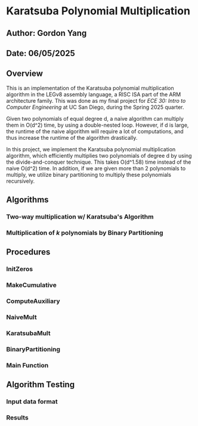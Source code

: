 # Karatsuba Polynomial Multiplication
## Author: Gordon Yang
## Date: 06/05/2025

## Overview
This is an implementation of the Karatsuba polynomial multiplication algorithm in the LEGv8 assembly language, a RISC ISA part of the ARM architecture family. This was done as my final project for *ECE 30: Intro to Computer Engineering* at UC San Diego, during the Spring 2025 quarter.

Given two polynomials of equal degree d, a naive algorithm can multiply them in O(d^2) time, by using a double-nested loop. However, if d is large, the runtime of the naive algorithm will require a lot of computations, and thus increase the runtime of the algorithm drastically.

In this project, we implement the Karatsuba polynomial multiplication algorithm, which efficiently multiplies two polynomials of degree d by using the divide-and-conquer technique. This takes O(d^1.58) time instead of the naive O(d^2) time. In addition, if we are given more than 2 polynomials to multiply, we utilize binary partitioning to multiply these polynomials recursively.

## Algorithms
### Two-way multiplication w/ Karatsuba's Algorithm

### Multiplication of *k* polynomials by Binary Partitioning

## Procedures
### InitZeros

### MakeCumulative

### ComputeAuxiliary

### NaiveMult

### KaratsubaMult

### BinaryPartitioning

### Main Function

## Algorithm Testing

### Input data format

### Results